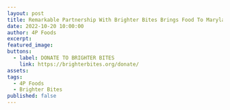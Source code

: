 ```yaml
---
layout: post
title: Remarkable Partnership With Brighter Bites Brings Food To Maryland Families
date: 2022-10-20 10:00:00
author: 4P Foods
excerpt:
featured_image:
buttons:
  - label: DONATE TO BRIGHTER BITES
    link: https://brighterbites.org/donate/
assets:
tags:
  - 4P Foods
  - Brighter Bites
published: false
---
```

